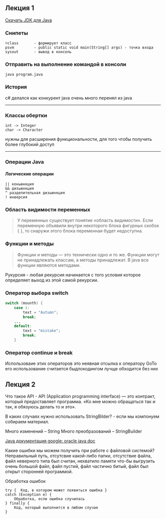 ## Лекция 1

[Скачать JDK для Java](https://bell-sw.com/pages/downloads/ "Liberica JDK")

### Снипеты

    ⌑class       - формирует класс
    psvm         - public static void main(String[] args) - точка входа
    sysout       - вывод в консоль

### Отправить на выполнение командой в консоли

    java program.java

### История

c# делался как конкурент java очень много перенял из java

---
### Классы обертки 

    int -> Integer
    char -> Character

нужны для расширения функциональности, для того чтобы получить более глубокий доступ

---

### Операции Java

#### Логические операции

    || коньюнкция
    && дизьюнкция
    ^ разделительная дизьюнкция
    ! инверсия

### Область видимости переменных

>У переменных существует понятие «область видимости».
Если переменную объявили внутри некоторого блока фигурных скобок { },
то снаружи этого блока переменная будет недоступна.

### Функции и методы

>Функции и методы — это технически одно и то же. Функции могут
не принадлежать классам, а методы принадлежат.
В java все функции являются методами.

Рукурсия - любая рекурсия начинается с того условия которое определяет выход из этой самой рекурсии.

### Оператор выбора switch 

```java
switch (mounth) {
    case 1:
        text = "Autumn";
        break;
    ...
    default:
        text = "mistake";
        break;
    }
```

### Оператор continue и break

Использоваие этих операторов это неявная отсылка к оператору GoTo
его использование считается быдлокодингом
лучще обходится без них

## Лекция 2

Что такое API - API (Application programming interface) — это контракт, который предоставляет программа. «Ко мне можно обращаться так и так, я обязуюсь делать то и это».

В каких случаях нужно использовать StringBilder? - если мы компонуем собираем материал.

Много изменений – String 
Много преобразований – StringBuilder 

[Java документация google: oracle java doc](https://docs.oracle.com/en/java/ "google: oracle java doc")

Какие ошибки мы можем получить при работе с файловой системой?
Неправильный путь, отсутсвие какой-либо папки, отсутствие файла, файл неверного типа был считан, нехватило памяти что-бы выгрузить очень большой файл, файл пустий, файл частично битый, файл был открыт сторонней программой.

Обработка ошибок

```
try {  Код, в котором может появиться ошибка }
catch (Exception e) {  
    Обработка, если ошибка случилась 
} finally {  
    Код, который выполнится в любом случае 
}
```